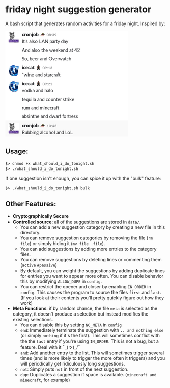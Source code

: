 # friday night suggestion generator
A bash script that generates random activities for a friday night. Inspired by:

![screenshot](assets/screenshot.png?raw=true "This is a Screenshot. There are many like it, but this one is mine.")

## Usage:

```
$> chmod +x what_should_i_do_tonight.sh
$> ./what_should_i_do_tonight.sh
```
If one suggestion isn't enough, you can spice it up with the "bulk" feature:
```
$> ./what_should_i_do_tonight.sh bulk
```

## Other Features:
 - **Cryptographically Secure**
 - **Controlled source**: all of the suggestions are stored in `data/`.
     - You can add a new suggestion category by creating a new file in this directory.
	 - You can remove suggestion categories by removing the file (`rm file`) or simply hiding it (`mv file .file`).
	 - You can add suggestions by adding more entries to the category files.
	 - You can remove suggestions by deleting lines or commenting them (`active` `#passive`)
	 - By default, you can weight the suggestions by adding duplicate lines for entries you want to appear more often.
	 You can disable behavior this by modifying `ALLOW_DUPE` in `config`.
	 - You can restrict the opener and closer by enabling `IN_ORDER` in `config`.
	 This causes the program to source the files `first` and `last`.
	 (If you look at their contents you'll pretty quickly figure out how they work)
 - **Meta Functions**: if by random chance, the file `meta` is selected as the category, it doesn't produce a selection but instead modifies the existing selections.
     - You can disable this by setting `NO_META` in `config`
     - `end`: Immediately terminate the suggestion with `.. and nothing else` (or simply `nothing` if it's the first). 
	 This will sometimes conflict with the the `last` entry if you're using `IN_ORDER`.
	 This is not a bug, but a feature. Deal with it ¯\_(ツ)_/¯
	 - `and`: Add another entry to the list.
	 This will sometimes trigger several times (and is more likely to trigger the more often it triggers) and you will periodically get ridiculously long suggestions.
	 - `not`: Simply puts `not` in front of the next suggestion.
	 - `dup`: Duplicates a suggestion if space is available.
	 (`minecraft and minecraft`, for example)


